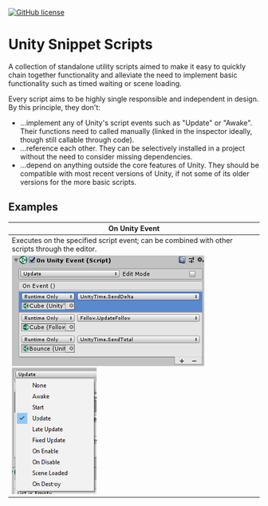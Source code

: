 [![GitHub license](https://img.shields.io/badge/license-MIT-blue.svg)](https://raw.githubusercontent.com/Smidgens/UnityQuickBuild/master/LICENSE.md)

# Unity Snippet Scripts

A collection of standalone utility scripts aimed to make it easy to quickly chain together functionality and alleviate the need to implement basic functionality such as timed waiting or scene loading.

Every script aims to be highly single responsible and independent in design. By this principle, they don't:
* ...implement any of Unity's script events such as "Update" or "Awake". Their functions need to called manually (linked in the inspector ideally, though still callable through code).
* ...reference each other. They can be selectively installed in a project without the need to consider missing dependencies. 
* ...depend on anything outside the core features of Unity. They should be compatible with most recent versions of Unity, if not some of its older versions for the more basic scripts.

## Examples

| On Unity Event |
| ------------- |
| Executes on the specified script event; can be combined with other scripts through the editor. |
| ![Unity Event](/Screenshots/01.png?raw=true "Unity Event") ![Unity Event](/Screenshots/02.png?raw=true "Unity Event") |
